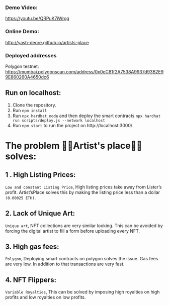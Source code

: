 ### Demo Video:

https://youtu.be/QRPuK7iWrgg

### Online Demo:

http://yash-deore.github.io/artists-place

### Deployed addresses

Polygon testnet: https://mumbai.polygonscan.com/address/0x0eC81f2A7538A9937d93B2E99E860260A4650dc6

## Run on localhost:

1. Clone the repository.
2. Run `npm install`
3. Run `npx hardhat node` and then deploy the smart contracts `npx hardhat run scripts/deploy.js --network localhost`
4. Run `npm start` to run the project on http://localhost:3000/

# The problem 🧑‍🎨Artist's place🧑‍🎨 solves:

## 1 . High Listing Prices:

`Low and constant Listing Price`, High listing prices take away from Lister’s profit. Artist’sPlace solves this by making the listing price less than a dollar `(0.00025 ETH)`.

## 2. Lack of Unique Art:

`Unique art`, NFT collections are very similar looking. This can be avoided by forcing the digital artist to fill a form before uploading every NFT.

## 3. High gas fees:

`Polygon`, Deploying smart contracts on polygon solves the issue. Gas fees are very low. In addition to that transactions are very fast.

## 4. NFT Flippers:

`Variable Royalties`, This can be solved by imposing high royalties on high profits and low royalties on low profits.
